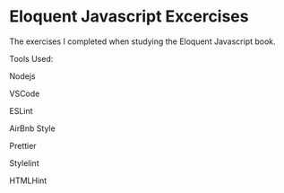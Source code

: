 # Eloquent Javascript Excercises
The exercises I completed when studying the Eloquent Javascript book.

Tools Used:

Nodejs

VSCode

ESLint

AirBnb Style

Prettier

Stylelint

HTMLHint

